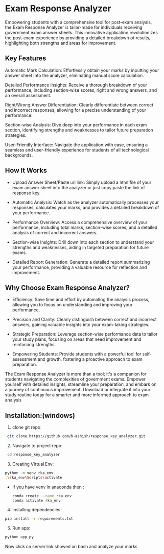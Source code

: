 # Exam Response Analyzer
Empowering students with a comprehensive tool for post-exam analysis, the Exam Response Analyzer is tailor-made for individuals receiving government exam answer sheets. This innovative application revolutionizes the post-exam experience by providing a detailed breakdown of results, highlighting both strengths and areas for improvement.

## Key Features
Automatic Mark Calculation: Effortlessly obtain your marks by inputting your answer sheet into the analyzer, eliminating manual score calculation.

Detailed Performance Insights: Receive a thorough breakdown of your performance, including section-wise scores, right and wrong answers, and an overall assessment.

Right/Wrong Answer Differentiation: Clearly differentiate between correct and incorrect responses, allowing for a precise understanding of your performance.

Section-wise Analysis: Dive deep into your performance in each exam section, identifying strengths and weaknesses to tailor future preparation strategies.

User-Friendly Interface: Navigate the application with ease, ensuring a seamless and user-friendly experience for students of all technological backgrounds.

## How It Works
- Upload Answer Sheet/Paste url link: Simply upload a html file of your exam answer sheet into the analyzer or just copy paste the link of response key.

- Automatic Analysis: Watch as the analyzer automatically processes your responses, calculates your marks, and provides a detailed breakdown of your performance.

- Performance Overview: Access a comprehensive overview of your performance, including total marks, section-wise scores, and a detailed analysis of correct and incorrect answers.

- Section-wise Insights: Drill down into each section to understand your strengths and weaknesses, aiding in targeted preparation for future exams.

- Detailed Report Generation: Generate a detailed report summarizing your performance, providing a valuable resource for reflection and improvement.

## Why Choose Exam Response Analyzer?
- Efficiency: Save time and effort by automating the analysis process, allowing you to focus on understanding and improving your performance.

- Precision and Clarity: Clearly distinguish between correct and incorrect answers, gaining valuable insights into your exam-taking strategies.

- Strategic Preparation: Leverage section-wise performance data to tailor your study plans, focusing on areas that need improvement and reinforcing strengths.

- Empowering Students: Provide students with a powerful tool for self-assessment and growth, fostering a proactive approach to exam preparation.

The Exam Response Analyzer is more than a tool; it's a companion for students navigating the complexities of government exams. Empower yourself with detailed insights, streamline your preparation, and embark on a journey of continuous improvement. Download or integrate it into your study routine today for a smarter and more informed approach to exam analysis

## Installation:(windows)

1. clone git repo:
```bash
 git clone https://github.com/b-ashish/response_key_analyzer.git
 ```

2. Navigate to project repo:
```bash
 cd response_key_analyzer
``` 

3. Creating Virtual Env:
 ```bash
 python -m venv rka_env
 .\rka_env\Scripts\activate
 ```
  - If you have venv in anaconda then :
    ``` bash
    conda create --name rka_env
    conda activate rka_env
    ```

4. Installing dependencies:
``` bash
pip install -r requirements.txt
```

5. Run app:
``` bash
python app.py
```

Now click on server link showed on bash and analyze your marks
